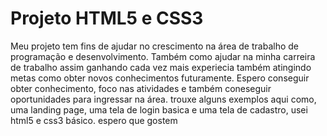 # Projeto HTML5 e CSS3
Meu projeto tem fins de ajudar no crescimento na área de trabalho de programação e desenvolvimento.
Também como ajudar na minha carreira de trabalho assim ganhando cada vez mais experiecia também atingindo metas como obter novos conhecimentos futuramente.
Espero conseguir obter conhecimento, foco nas atividades e também coneseguir oportunidades para ingressar na área.
trouxe alguns exemplos aqui como, uma landing page, uma tela de login basica e uma tela de cadastro, usei html5 e css3 básico.
espero que gostem
